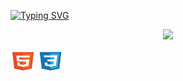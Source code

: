 [![Typing SVG](https://readme-typing-svg.herokuapp.com/?color=F5F5F5&size=35&center=true&vCenter=true&width=1000&lines=Olá!+Meu+nome+é+Bárbara.;Estou+iniciando+na+programação.+:%29)](https://git.io/typing.svg)

<div align="center">
    <img height="120em" src="https://github-readme-stats.vercel.app/api/top-langs/?username=barbara-pr&layout=compact&hide_border=false&title_color=FFC0CB&bg_color=000000"/>
</div> 

<div style="display: inline_block"><br>
  <img align="center" alt="Bárbara-HTML" height="30" width="40" src="https://raw.githubusercontent.com/devicons/devicon/master/icons/html5/html5-original.svg">
  <img align="center" alt="Bárbara-CSS" height="30" width="40" src="https://raw.githubusercontent.com/devicons/devicon/master/icons/css3/css3-original.svg">
</div>